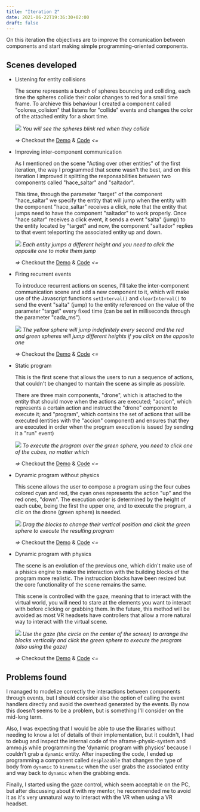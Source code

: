 ```yaml
---
title: "Iteration 2"
date: 2021-06-22T19:36:30+02:00
draft: false
---
```


On this iteration the objectives are to improve the comunication between components and start making simple programming-oriented components. 

## Scenes developed
- Listening for entity collisions
    
    The scene represents a bunch of spheres bouncing and colliding, each time the spheres collide their color changes to red for a small time frame. To archieve this behaviour I created a component called "colorea_colision" that listens for "collide" events and changes the color of the attached entity for a short time.
		
    ![](/vr-programming/img/demo6_PC.gif)
		*You will see the spheres blink red when they collide*
		
    *=>* Checkout the [Demo](/vr-programming/scenes/demos/demo6) & [Code](https://github.com/jdjuli/aframe-vr-programming/blob/main/docs/scenes/demos/demo6/index.html) *<=*
		
- Improving inter-component communication
    
    As I mentioned on the scene "Acting over other entities" of the first iteration, the way I programmed that scene wasn't the best, and on this iteration I improved it splitting the responsabilities between two components called "hace_saltar" and "saltador".
		
    This time, through the parameter "target" of the component "hace_saltar" we specify the entity that will jump when the entity with the component "hace_saltar" receives a click, note that the entity that jumps need to have the component "saltador" to work properly. Once "hace saltar" receives a click event, it sends a event "salta" (jump) to the entity located by "target" and now, the component "saltador" replies to that event teleporting the associated entity up and down.
		
    ![](/vr-programming/img/demo7_PC.gif)
		*Each entity jumps a different height and you need to click the opposite one to make them jump*
		
    *=>* Checkout the [Demo](/vr-programming/scenes/demos/demo7) & [Code](https://github.com/jdjuli/aframe-vr-programming/blob/main/docs/scenes/demos/demo7/index.html) *<=*
		
- Firing recurrent events

    To introduce recurrent actions on scenes, I'll take the inter-component communication scene and add a new component to it, which will make use of the Javascript functions `setInterval()` and `clearInterval()` to send the event "salta" (jump) to the entity referenced on the value of the parameter "target" every fixed time (can be set in milliseconds through the parameter "cada_ms").
		
    ![](/vr-programming/img/demo8_PC.gif)
		*The yellow sphere will jump indefinitely  every second and the red and green spheres will jump different heights if you click on the opposite one*
		
    *=>* Checkout the [Demo](/vr-programming/scenes/demos/demo8) & [Code](https://github.com/jdjuli/aframe-vr-programming/blob/main/docs/scenes/demos/demo8/index.html) *<=*
		
- Static program

    This is the first scene that allows the users to run a sequence of actions, that couldn't be changed to mantain the scene as simple as possible.
		
    There are three main components, "drone", which is attached to the entity that should move when the actions are executed; "accion", which represents a certain action and instruct the "drone" component to execute it; and "program", which contains the set of actions that will be executed (entities with the "accion" component) and ensures that they are executed in order when the program execution is issued (by sending it a "run" event)
		
    ![](/vr-programming/img/demo9_PC.gif)
		*To execute the program over the green sphere, you need to click one of the cubes, no matter which*
		
    *=>* Checkout the [Demo](/vr-programming/scenes/demos/demo9) & [Code](https://github.com/jdjuli/aframe-vr-programming/blob/main/docs/scenes/demos/demo9/index.html) *<=*

- Dynamic program without physics

    This scene allows the user to compose a program using the four cubes colored cyan and red, the cyan ones represents the action "up" and the red ones, "down".
    The execution order is determined by the height of each cube, being the first the upper one, and to execute the program, a clic on the drone (green sphere) is needed.
		
    ![](/vr-programming/img/demo10_PC.gif)
		*Drag the blocks to change their vertical position and click the green sphere to execute the resulting program*
		
    *=>* Checkout the [Demo](/vr-programming/scenes/demos/demo10) & [Code](https://github.com/jdjuli/aframe-vr-programming/blob/main/docs/scenes/demos/demo10/index.html) *<=*

- Dynamic program with physics

    The scene is an evolution of the previous one, which didn't make use of a phisics engine to make the interaction with the building blocks of the program more realistic. The instruccion blocks have been resized but the core functionality of the scene remains the same.

    This scene is controlled with the gaze, meaning that to interact with the virtual world, you will need to stare at the elements you want to interact with before clicking or grabbing them. In the future, this method will be avoided as most VR headsets have controllers that allow a more natural way to interact with the virtual scene.
		
    ![](/vr-programming/img/demo11_PC.gif)
		*Use the gaze (the circle on the center of the screen) to arrange the blocks vertically and click the green sphere to execute the program (also using the gaze)*
		
    *=>* Checkout the [Demo](/vr-programming/scenes/demos/demo11) & [Code](https://github.com/jdjuli/aframe-vr-programming/blob/main/docs/scenes/demos/demo11/index.html) *<=*

## Problems found
I managed to modelize correctly the interactions between components through events, but I should consider also the option of calling the event handlers directly and avoid the overhead generated by the events. By now this doesn't seems to be a problem, but is something I'll consider on the mid-long term.

Also, I was expecting that I would be able to use the libraries without needing to know a lot of details of their implementation, but it couldn't, I had to debug and inspect the internal code of the aframe-physic-system and ammo.js while programming the 'dynamic program with physics' because I couldn't grab a `dynamic` entity. After inspecting the code, I ended up programming a component called `desplazable` that changes the type of body from `dynamic` to `kinematic` when the user grabs the associated entity and way back to `dynamic` when the grabbing ends.

Finally, I started using the gaze control, which seem acceptable on the PC, but after discussing about it with my mentor, he recommended me to avoid it as it's very unnatural way to interact with the VR when using a VR headset.